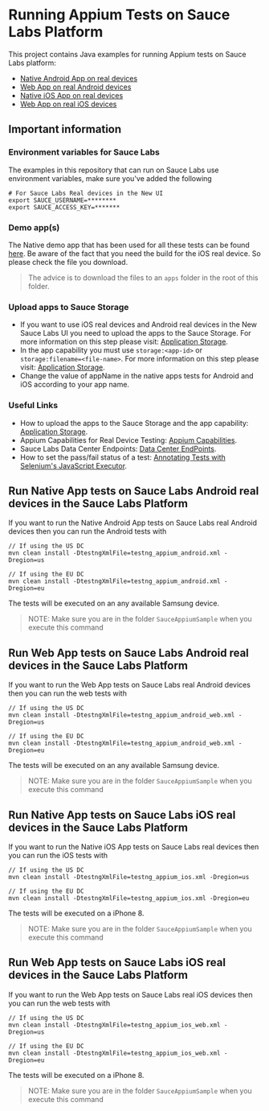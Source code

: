 # Running Appium Tests on Sauce Labs Platform
This project contains Java examples for running Appium tests on Sauce Labs platform:

- [Native Android App on real devices](#run-native-app-tests-on-sauce-labs-android-real-devices-in-the-sauce-labs-platform)
- [Web App on real Android devices](#run-web-app-tests-on-sauce-labs-android-real-devices-in-the-sauce-labs-platform)
- [Native iOS App on real devices](#run-native-app-tests-on-sauce-labs-ios-real-devices-in-the-sauce-labs-platform)
- [Web App on real iOS devices](#run-web-app-tests-on-sauce-labs-ios-real-devices-in-the-sauce-labs-platform)

## Important information
### Environment variables for Sauce Labs
The examples in this repository that can run on Sauce Labs use environment variables, make sure you've added the following

    # For Sauce Labs Real devices in the New UI
    export SAUCE_USERNAME=********
    export SAUCE_ACCESS_KEY=*******
    
### Demo app(s)
The Native demo app that has been used for all these tests can be found [here](https://github.com/saucelabs/sample-app-mobile/releases).
Be aware of the fact that you need the build for the iOS real device. So please check the file you download.

> The advice is to download the files to an `apps` folder in the root of this folder.

### Upload apps to Sauce Storage
* If you want to use iOS real devices and Android real devices in the New Sauce Labs UI you need to upload the apps to the Sauce Storage.
For more information on this step please visit: [Application Storage](https://wiki.saucelabs.com/display/DOCS/Application+Storage).
* In the app capability you must use `storage:<app-id>` or `storage:filename=<file-name>`. For more information on this step please visit: [Application Storage](https://wiki.saucelabs.com/display/DOCS/Application+Storage).
* Change the value of appName in the native apps tests for Android and iOS according to your app name.
### Useful Links 
* How to upload the apps to the Sauce Storage and the app capability: [Application Storage](https://wiki.saucelabs.com/display/DOCS/Application+Storage).
* Appium Capabilities for Real Device Testing: [Appium Capabilities](https://wiki.saucelabs.com/display/DOCS/Appium+Capabilities+for+Real+Device+Testing).
* Sauce Labs Data Center Endpoints: [Data Center EndPoints](https://wiki.saucelabs.com/display/DOCS/Data+Center+Endpoints).
* How to set the pass/fail status of a test: [Annotating Tests with Selenium's JavaScript Executor](https://wiki.saucelabs.com/display/DOCS/Annotating+Tests+with+Selenium%27s+JavaScript+Executor).
## Run Native App tests on Sauce Labs Android real devices in the Sauce Labs Platform
If you want to run the Native Android App tests on Sauce Labs real Android devices then you can run the Android tests with

    // If using the US DC
    mvn clean install -DtestngXmlFile=testng_appium_android.xml -Dregion=us
    
    // If using the EU DC
    mvn clean install -DtestngXmlFile=testng_appium_android.xml -Dregion=eu
    
The tests will be executed on an any available Samsung device.

> NOTE: Make sure you are in the folder `SauceAppiumSample` when you execute this command

## Run Web App tests on Sauce Labs Android real devices in the Sauce Labs Platform
If you want to run the Web App tests on Sauce Labs real Android devices then you can run the web tests with

    // If using the US DC
    mvn clean install -DtestngXmlFile=testng_appium_android_web.xml -Dregion=us
    
    // If using the EU DC
    mvn clean install -DtestngXmlFile=testng_appium_android_web.xml -Dregion=eu
    
The tests will be executed on an any available Samsung device.

> NOTE: Make sure you are in the folder `SauceAppiumSample` when you execute this command

## Run Native App tests on Sauce Labs iOS real devices in the Sauce Labs Platform
If you want to run the Native iOS App tests on Sauce Labs real devices then you can run the iOS tests with

    // If using the US DC
    mvn clean install -DtestngXmlFile=testng_appium_ios.xml -Dregion=us
    
    // If using the EU DC
    mvn clean install -DtestngXmlFile=testng_appium_ios.xml -Dregion=eu
    
The tests will be executed on a iPhone 8.
> NOTE: Make sure you are in the folder `SauceAppiumSample` when you execute this command

## Run Web App tests on Sauce Labs iOS real devices in the Sauce Labs Platform
If you want to run the Web App tests on Sauce Labs real iOS devices then you can run the web tests with

    // If using the US DC
    mvn clean install -DtestngXmlFile=testng_appium_ios_web.xml -Dregion=us
    
    // If using the EU DC
    mvn clean install -DtestngXmlFile=testng_appium_ios_web.xml -Dregion=eu
    
The tests will be executed on a iPhone 8.
> NOTE: Make sure you are in the folder `SauceAppiumSample` when you execute this command
